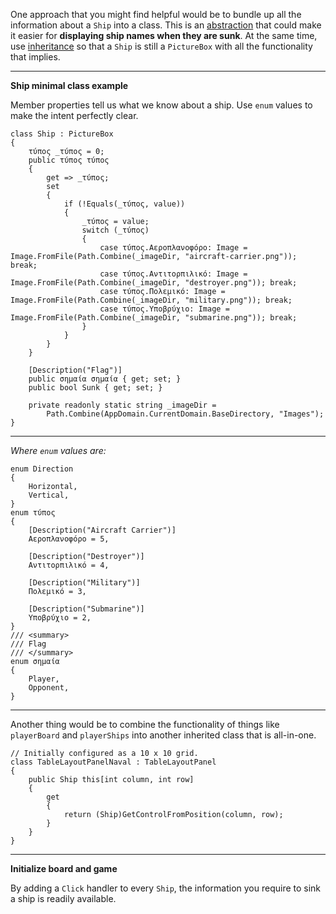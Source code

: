 One approach that you might find helpful would be to bundle up all the information about a `Ship` into a class. This is an [abstraction](https://learn.microsoft.com/en-us/dotnet/csharp/fundamentals/tutorials/oop) that could make it easier for **displaying ship names when they are sunk**. At the same time, use [inheritance](https://learn.microsoft.com/en-us/dotnet/csharp/fundamentals/tutorials/oop) so that a `Ship` is still a `PictureBox` with all the functionality that implies.
***
**Ship minimal class example**

Member properties tell us what we know about a ship. Use `enum` values to make the intent perfectly clear. 

    class Ship : PictureBox
    {
        τύπος _τύπος = 0;
        public τύπος τύπος
        {
            get => _τύπος;
            set
            {
                if (!Equals(_τύπος, value))
                {
                    _τύπος = value;
                    switch (_τύπος)
                    {
                        case τύπος.Αεροπλανοφόρο: Image = Image.FromFile(Path.Combine(_imageDir, "aircraft-carrier.png")); break;
                        case τύπος.Αντιτορπιλικό: Image = Image.FromFile(Path.Combine(_imageDir, "destroyer.png")); break;
                        case τύπος.Πολεμικό: Image = Image.FromFile(Path.Combine(_imageDir, "military.png")); break;
                        case τύπος.Υποβρύχιο: Image = Image.FromFile(Path.Combine(_imageDir, "submarine.png")); break;
                    }
                }
            }
        }

        [Description("Flag")]
        public σημαία σημαία { get; set; }
        public bool Sunk { get; set; }

        private readonly static string _imageDir =
            Path.Combine(AppDomain.CurrentDomain.BaseDirectory, "Images");
    }

***
_Where `enum` values are:_

    enum Direction
    {
        Horizontal,
        Vertical,
    }
    enum τύπος
    {
        [Description("Aircraft Carrier")]
        Αεροπλανοφόρο = 5,

        [Description("Destroyer")]
        Αντιτορπιλικό = 4,

        [Description("Military")]
        Πολεμικό = 3,

        [Description("Submarine")]
        Υποβρύχιο = 2,
    }
    /// <summary>
    /// Flag
    /// </summary>
    enum σημαία
    {
        Player,
        Opponent,
    }

***
Another thing would be to combine the functionality of things like `playerBoard` and `playerShips` into another inherited class that is all-in-one. 

    // Initially configured as a 10 x 10 grid.
    class TableLayoutPanelNaval : TableLayoutPanel
    {
        public Ship this[int column, int row]
        {
            get
            {
                return (Ship)GetControlFromPosition(column, row);
            }
        }
    }

 ***
 **Initialize board and game**

 By adding a `Click` handler to every `Ship`, the information you require to sink a ship is readily available.









